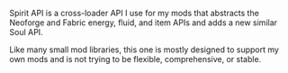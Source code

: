 Spirit API is a cross-loader API I use for my mods that abstracts the Neoforge and Fabric energy, fluid, and item APIs and adds a new similar Soul API.

Like many small mod libraries, this one is mostly designed to support my own mods and is not trying to be flexible, comprehensive, or stable.